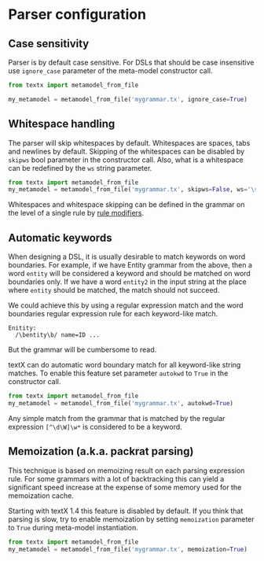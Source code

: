 # Parser configuration

## Case sensitivity

Parser is by default case sensitive. For DSLs that should be case insensitive
use `ignore_case` parameter of the meta-model constructor call.

```python
from textx import metamodel_from_file

my_metamodel = metamodel_from_file('mygrammar.tx', ignore_case=True)
```


## Whitespace handling

The parser will skip whitespaces by default. Whitespaces are spaces, tabs and
newlines by default. Skipping of the whitespaces can be disabled by `skipws` bool
parameter in the constructor call. Also, what is a whitespace can be redefined by
the `ws` string parameter.

```python
from textx import metamodel_from_file
my_metamodel = metamodel_from_file('mygrammar.tx', skipws=False, ws='\s\n')
```

Whitespaces and whitespace skipping can be defined in the grammar on the level
of a single rule by [rule modifiers](grammar.md#rule-modifiers).


## Automatic keywords

When designing a DSL, it is usually desirable to match keywords on word
boundaries. For example, if we have Entity grammar from the above, then a word
`entity` will be considered a keyword and should be matched on word boundaries
only. If we have a word `entity2` in the input string at the place where
`entity` should be matched, the match should not succeed.

We could achieve this by using a regular expression match and the word
boundaries regular expression rule for each keyword-like match.

    Enitity:
      /\bentity\b/ name=ID ...

But the grammar will be cumbersome to read.

textX can do automatic word boundary match for all keyword-like string matches.
To enable this feature set parameter `autokwd` to `True` in the constructor
call.

```python
from textx import metamodel_from_file
my_metamodel = metamodel_from_file('mygrammar.tx', autokwd=True)
```

Any simple match from the grammar that is matched by the
regular expression `[^\d\W]\w*` is considered to be a keyword.


## Memoization (a.k.a. packrat parsing)

This technique is based on memoizing result on each parsing expression rule. For
some grammars with a lot of backtracking this can yield a significant speed
increase at the expense of some memory used for the memoization cache.

Starting with textX 1.4 this feature is disabled by default. If you think that
parsing is slow, try to enable memoization by setting `memoization` parameter to
`True` during meta-model instantiation.

```python
from textx import metamodel_from_file
my_metamodel = metamodel_from_file('mygrammar.tx', memoization=True)
```

